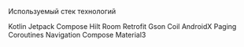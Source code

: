 Используемый стек технологий


Kotlin
Jetpack Compose
Hilt
Room
Retrofit
Gson
Coil
AndroidX Paging
Coroutines
Navigation Compose
Material3






